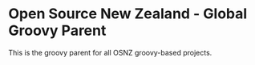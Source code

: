 Open Source New Zealand - Global Groovy Parent
===========
This is the groovy parent for all OSNZ groovy-based projects.